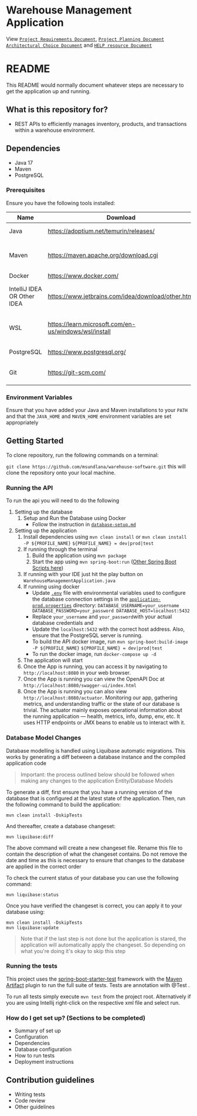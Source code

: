 # Warehouse Management Application


View [`Project Requirements Document`](./documents/requirements.md), [`Project Planning Document`](./documents/planning.md)
[`Architectural Choice Document`](./documents/architectural.md) and [`HELP resource Document`](./HELP.md)

# README

This README would normally document whatever steps are necessary to get the application up and running.

## What is this repository for?

- REST APIs to efficiently manages inventory, products, and transactions within a warehouse environment.

## Dependencies

- Java 17
- Maven
- PostgreSQL

### Prerequisites

Ensure you have the following tools installed:

| Name                        | Download                                              |                                             |
|-----------------------------|-------------------------------------------------------|---------------------------------------------|
| Java                        | https://adoptium.net/temurin/releases/                | JDK 17 or newer                             |
| Maven                       | https://maven.apache.org/download.cgi                 | Download the Binary and extract as needed   |
| Docker                      | https://www.docker.com/                               |                                             |
| IntelliJ IDEA OR Other IDEA | https://www.jetbrains.com/idea/download/other.html    | IntelliJ The community edition is also fine |
| WSL                         | https://learn.microsoft.com/en-us/windows/wsl/install | If using Windows and Docker+WSL             |
| PostgreSQL                  | https://www.postgresql.org/                           | Needed to run local DB                      |
| Git                         | https://git-scm.com/                                  | Needed to clone repository                  |

### Environment Variables

Ensure that you have added your Java and Maven installations to your `PATH` and that the `JAVA_HOME` and `MAVEN_HOME`
environment variables are set appropriately

## Getting Started

To clone repository, run the following commands on a terminal:

`git clone https://github.com/msundlana/warehouse-software.git` this will clone the repository onto your local machine.

### Running the API

To run the api you will need to do the following

1. Setting up the database
    1. Setup and Run the Database using Docker
        - Follow the instruction in [`database-setup.md`](./docker/database/database-setup.md)
2. Setting up the application
    1. Install dependencies using `mvn clean install` or `mvn clean install -P ${PROFILE_NAME}`
       `${PROFILE_NAME} = dev|prod|test`
    2. If running through the terminal
        1. Build the application using `mvn package`
        2. Start the app
           using `mvn spring-boot:run` ([Other Spring Boot Scripts here](https://docs.spring.io/spring-boot/docs/current/maven-plugin/reference/htmlsingle/#goals))
    3. If running with your IDE just hit the play button on `WarehouseManagementApplication.java`
    4. If running using docker 
       - Update [`.env`](.env) file with environmental variables used to configure the database 
        connection settings in the [`application-prod.properties`](./src/main/resources/application-prod.properties) directory:
        `DATABASE_USERNAME=your_username
         DATABASE_PASSWORD=your_password
         DATABASE_HOST=localhost:5432`
       - Replace `your_username` and `your_password`with your actual database credentials and
       - Update the `localhost:5432` with the correct host address. Also, ensure that the PostgreSQL server is running.
       - To build the API docker image, run  `mvn spring-boot:build-image -P ${PROFILE_NAME}`
         `${PROFILE_NAME} = dev|prod|test`
       - To run the docker image, run `docker-compose up -d`
   5. The application will start
   6. Once the App is running, you can access it by navigating to `http://localhost:8080` in your web browser. 
   7. Once the App is running you can view the OpenAPI Doc at `http://localhost:8080/swagger-ui/index.html`
   8. Once the App is running you can also view `http://localhost:8080/actuator`. Monitoring our app, gathering
       metrics, and understanding traffic or the state of our database is trivial.
       The actuator mainly exposes operational information about the running application — health, metrics, info, dump,
       env, etc. It uses HTTP endpoints or JMX beans to enable us to interact with it.

### Database Model Changes

Database modelling is handled using Liquibase automatic migrations. This works by generating a diff between a database
instance and the compiled application code

> Important: the process outlined below should be followed when making any changes to the application Entity/Database
> Models

To generate a diff, first ensure that you have a running version of the database that is configured at the latest state
of the application. Then, run the following command to build the application:

```shell
mvn clean install -DskipTests
```

And thereafter, create a database changeset:

```shell
mvn liquibase:diff
```

The above command will create a new changeset file. Rename this file to contain the description of what the changeset
contains. Do not remove the date and time as this is necessary to ensure that changes to the database are applied in the
correct order

To check the current status of your database you can use the following command:

```shell
mvn liquibase:status
```

Once you have verified the changeset is correct, you can apply it to your database using:

```shell
mvn clean install -DskipTests
mvn liquibase:update
```

> Note that if the last step is not done but the application is stared, the application will automatically apply the
> changeset. So depending on what you're doing it's okay to skip this step

### Running the tests

This project uses the [spring-boot-starter-test](https://docs.spring.io/spring-boot/docs/1.5.7.RELEASE/reference/html/boot-features-testing.html) framework with the
[Maven Artifact](https://mvnrepository.com/artifact/org.springframework.boot/spring-boot-starter-test) plugin to run the full suite of tests.
Tests are annotation with @Test .

To run all tests simply execute `mvn test` from the project root. Alternatively if you are using Intellij right-click on the respective xml file and select run.

### How do I get set up? (Sections to be completed)

- Summary of set up
- Configuration
- Dependencies
- Database configuration
- How to run tests
- Deployment instructions

## Contribution guidelines

- Writing tests
- Code review
- Other guidelines





